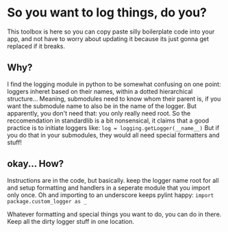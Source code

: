 # So you want to log things, do you? 
This toolbox is here so you can copy paste silly boilerplate code into your app, and not have to worry about updating it because its just gonna get replaced if it breaks.

## Why?
I find the logging module in python to be somewhat confusing on one point:
loggers inheret based on their names, within a dotted hierarchical structure... 
Meaning, submodules need to know whom their parent is, if you want the submodule name to also be in the name of the logger.
But apparently, you don't need that: you only really need root.
So the reccomendation in standardlib is a bit nonsensical, it claims that a good practice is to initiate loggers like: 
```log = logging.getLogger(__name__)```
But if you do that in your submodules, they would all need special formatters and stuff!

## okay... How?
Instructions are in the code, but basically. keep the logger name root for all and setup formatting and handlers in a seperate module that you import only once. 
Oh and importing to an underscore keeps pylint happy: ```import package.custom_logger as _```

Whatever formatting and special things you want to do, you can do in there. Keep all the dirty logger stuff in one location. 
